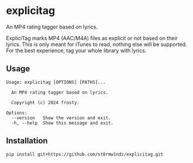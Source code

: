 # explicitag

An MP4 rating tagger based on lyrics.

ExpliciTag marks MP4 (AAC/M4A) files as explicit or not based on their lyrics. This is only meant for iTunes to read, nothing else will be supported. For the best experience, tag your whole library with lyrics.

## Usage

```
Usage: explicitag [OPTIONS] [PATHS]...

  An MP4 rating tagger based on lyrics.

  Copyright (c) 2024 frosty.

Options:
  --version   Show the version and exit.
  -h, --help  Show this message and exit.
```

## Installation

```
pip install git+https://github.com/st0rmw1ndz/explicitag.git
```